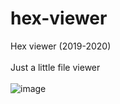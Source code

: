 # hex-viewer
Hex viewer (2019-2020)
\
\
Just a little file viewer
\
\
![image](https://user-images.githubusercontent.com/74973491/184079879-f867b19b-b6b3-4cf1-82d0-50c41355fe75.png)
